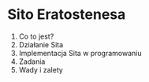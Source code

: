 # Sito Eratostenesa
1. Co to jest?
2. Działanie Sita
3. Implementacja Sita w programowaniu
4. Zadania
5. Wady i zalety

